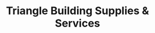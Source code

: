 ---
title: "Triangle Building Supplies & Services"
url: /bellefonte/triangle-building-supplies-und-services/
shop: Eisenwaren
---